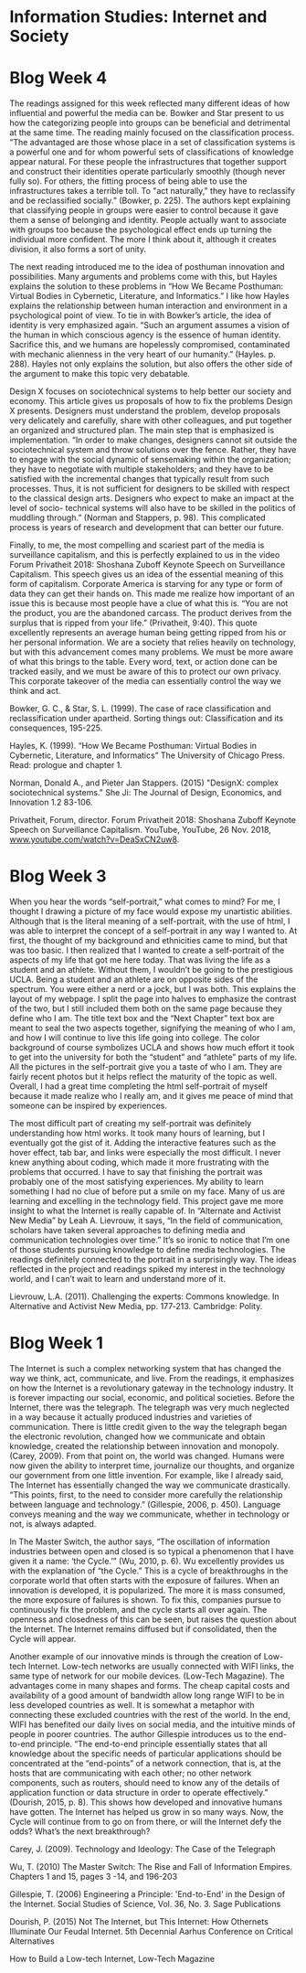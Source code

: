 # Information Studies: Internet and Society

# Blog Week 4
The readings assigned for this week reflected many different ideas of how influential and powerful the media can be. Bowker and Star present to us how the categorizing people into groups can be beneficial and detrimental at the same time. The reading mainly focused on the classification process. “The advantaged are those whose place in a set of classification systems is a powerful one and for whom powerful sets of classifications of knowledge appear natural. For these people the infrastructures that together support and construct their identities operate particularly smoothly (though never fully so). For others, the fitting process of being able to use the infrastructures takes a terrible toll. To "act naturally," they have to reclassify and be reclassified socially.” (Bowker, p. 225). The authors kept explaining that classifying people in groups were easier to control because it gave them a sense of belonging and identity. People actually want to associate with groups too because the psychological effect ends up turning the individual more confident. The more I think about it, although it creates division, it also forms a sort of unity.

The next reading introduced me to the idea of posthuman innovation and possibilities. Many arguments and problems come with this, but Hayles explains the solution to these problems in “How We Became Posthuman: Virtual Bodies in Cybernetic, Literature, and Informatics.” I like how Hayles explains the relationship between human interaction and environment in a psychological point of view. To tie in with Bowker’s article, the idea of identity is very emphasized again. “Such an argument assumes a vision of the human in which conscious agency is the essence of human identity. Sacrifice this, and we humans are hopelessly compromised, contaminated with mechanic alienness in the very heart of our humanity.” (Hayles. p. 288). Hayles not only explains the solution, but also offers the other side of the argument to make this topic very debatable.

Design X focuses on sociotechnical systems to help better our society and economy. This article gives us proposals of how to fix the problems Design X presents. Designers must understand the problem, develop proposals very delicately and carefully, share with other colleagues, and put together an organized and structured plan. The main step that is emphasized is implementation. “In order to make changes, designers cannot sit outside the sociotechnical system and throw solutions over the fence. Rather, they have to engage with the social dynamic of sensemaking within the organization; they have to negotiate with multiple stakeholders; and they have to be satisfied with the incremental changes that typically result from such processes. Thus, it is not sufficient for designers to be skilled with respect to the classical design arts. Designers who expect to make an impact at the level of socio- technical systems will also have to be skilled in the politics of muddling through.” (Norman and Stappers, p. 98). This complicated process is years of research and development that can better our future.

Finally, to me, the most compelling and scariest part of the media is surveillance capitalism, and this is perfectly explained to us in the video Forum Privatheit 2018: Shoshana Zuboff Keynote Speech on Surveillance Capitalism. This speech gives us an idea of the essential meaning of this form of capitalism. Corporate America is starving for any type or form of data they can get their hands on. This made me realize how important of an issue this is because most people have a clue of what this is. “You are not the product, you are the abandoned carcass. The product derives from the surplus that is ripped from your life.” (Privatheit, 9:40). This quote excellently represents an average human being getting ripped from his or her personal information. We are a society that relies heavily on technology, but with this advancement comes many problems. We must be more aware of what this brings to the table. Every word, text, or action done can be tracked easily, and we must be aware of this to protect our own privacy. This corporate takeover of the media can essentially control the way we think and act.

Bowker, G. C., & Star, S. L. (1999). The case of race classification and reclassification under apartheid. Sorting things out: Classification and its consequences, 195-225.

Hayles, K. (1999). “How We Became Posthuman: Virtual Bodies in Cybernetic, Literature, and Informatics” The University of Chicago Press. Read: prologue and chapter 1.

Norman, Donald A., and Pieter Jan Stappers. (2015) "DesignX: complex sociotechnical systems." She Ji: The Journal of Design, Economics, and Innovation 1.2 83-106.

Privatheit, Forum, director. Forum Privatheit 2018: Shoshana Zuboff Keynote Speech on Surveillance Capitalism. YouTube, YouTube, 26 Nov. 2018, www.youtube.com/watch?v=DeaSxCN2uw8.

# Blog Week 3

When you hear the words “self-portrait,” what comes to mind? For me, I thought I drawing a picture of my face would expose my unartistic abilities. Although that is the literal meaning of a self-portrait, with the use of html, I was able to interpret the concept of a self-portrait in any way I wanted to. At first, the thought of my background and ethnicities came to mind, but that was too basic. I then realized that I wanted to create a self-portrait of the aspects of my life that got me here today. That was living the life as a student and an athlete. Without them, I wouldn’t be going to the prestigious UCLA. Being a student and an athlete are on opposite sides of the spectrum. You were either a nerd or a jock, but I was both. This explains the layout of my webpage. I split the page into halves to emphasize the contrast of the two, but I still included them both on the same page because they define who I am. The title text box and the “Next Chapter” text box are meant to seal the two aspects together, signifying the meaning of who I am, and how I will continue to live this life going into college. The color background of course symbolizes UCLA and shows how much effort it took to get into the university for both the “student” and “athlete” parts of my life. All the pictures in the self-portrait give you a taste of who I am. They are fairly recent photos but it helps reflect the maturity of the topic as well. Overall, I had a great time completing the html self-portrait of myself because it made realize who I really am, and it gives me peace of mind that someone can be inspired by experiences.  

The most difficult part of creating my self-portrait was definitely understanding how html works. It took many hours of learning, but I eventually got the gist of it. Adding the interactive features such as the hover effect, tab bar, and links were especially the most difficult. I never knew anything about coding, which made it more frustrating with the problems that occurred. I have to say that finishing the portrait was probably one of the most satisfying experiences. My ability to learn something I had no clue of before put a smile on my face. Many of us are learning and excelling in the technology field. This project gave me more insight to what the Internet is really capable of. In “Alternate and Activist New Media” by Leah A. Lievrouw, it says, “In the field of communication, scholars have taken several approaches to defining media and communication technologies over time.” It’s so ironic to notice that I’m one of those students pursuing knowledge to define media technologies. The readings definitely connected to the portrait in a surprisingly way. The ideas reflected in the project and readings spiked my interest in the technology world, and I can’t wait to learn and understand more of it.

Lievrouw, L.A. (2011). Challenging the experts: Commons knowledge. In Alternative and Activist New Media, pp. 177‐213. Cambridge: Polity.

# Blog Week 1

The Internet is such a complex networking system that has changed the way we think, act, communicate, and live. From the readings, it emphasizes on how the Internet is a revolutionary gateway in the technology industry. It is forever impacting our social, economic, and political societies. Before the Internet, there was the telegraph. The telegraph was very much neglected in a way because it actually produced industries and varieties of communication. There is little credit given to the way the telegraph began the electronic revolution, changed how we communicate and obtain knowledge, created the relationship between innovation and monopoly. (Carey, 2009). From that point on, the world was changed. Humans were now given the ability to interpret time, journalize our thoughts, and organize our government from one little invention. For example, like I already said, The Internet has essentially changed the way we communicate drastically. “This points, first, to the need to consider more carefully the relationship between language and technology.” (Gillespie, 2006, p. 450). Language conveys meaning and the way we communicate, whether in technology or not, is always adapted.

In The Master Switch, the author says, “The oscillation of information industries between open and closed is so typical a phenomenon that I have given it a name: ‘the Cycle.’” (Wu, 2010, p. 6). Wu excellently provides us with the explanation of “the Cycle.” This is a cycle of breakthroughs in the corporate world that often starts with the exposure of failures. When an innovation is developed, it is popularized. The more it is mass consumed, the more exposure of failures is shown. To fix this, companies pursue to continuously fix the problem, and the cycle starts all over again. The openness and closedness of this can be seen, but raises the question about the Internet. The Internet remains diffused but if consolidated, then the Cycle will appear.

Another example of our innovative minds is through the creation of Low-tech Internet. Low-tech networks are usually connected with WIFI links, the same type of network for our mobile devices. (Low-Tech Magazine). The advantages come in many shapes and forms. The cheap capital costs and availability of a good amount of bandwidth allow long range WIFI to be in less developed countries as well. It is somewhat a metaphor with connecting these excluded countries with the rest of the world. In the end, WIFI has benefited our daily lives on social media, and the intuitive minds of people in poorer countries. The author Gillespie introduces us to the end-to-end principle. “The end-to-end principle essentially states that all knowledge about the specific needs of particular applications should be concentrated at the “end-points” of a network connection, that is, at the hosts that are communicating with each other; no other network components, such as routers, should need to know any of the details of application function or data structure in order to operate effectively.” (Dourish, 2015, p. 8). This shows how developed and innovative humans have gotten. The Internet has helped us grow in so many ways. Now, the Cycle will continue from to go on from there, or will the Internet defy the odds? What’s the next breakthrough?

Carey, J. (2009). Technology and Ideology: The Case of the Telegraph

Wu, T. (2010) The Master Switch: The Rise and Fall of Information Empires. Chapters 1 and 15, pages 3 -14, and 196-203

Gillespie, T. (2006) Engineering a Principle: 'End-to-End' in the Design of the Internet. Social Studies of Science, Vol. 36, No. 3. Sage Publications

Dourish, P. (2015) Not The Internet, but This Internet: How Othernets Illuminate Our Feudal Internet. 5th Decennial Aarhus Conference on Critical Alternatives

How to Build a Low-tech Internet, Low-Tech Magazine



